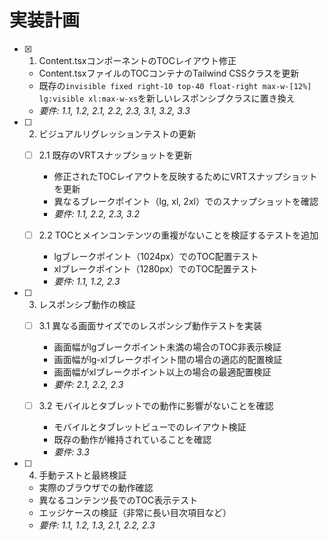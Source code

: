 # 実装計画

- [x] 1. Content.tsxコンポーネントのTOCレイアウト修正
  - Content.tsxファイルのTOCコンテナのTailwind CSSクラスを更新
  - 既存の`invisible fixed right-10 top-40 float-right max-w-[12%] lg:visible xl:max-w-xs`を新しいレスポンシブクラスに置き換え
  - _要件: 1.1, 1.2, 2.1, 2.2, 2.3, 3.1, 3.2, 3.3_

- [ ] 2. ビジュアルリグレッションテストの更新
  - [ ] 2.1 既存のVRTスナップショットを更新
    - 修正されたTOCレイアウトを反映するためにVRTスナップショットを更新
    - 異なるブレークポイント（lg, xl, 2xl）でのスナップショットを確認
    - _要件: 1.1, 2.2, 2.3, 3.2_

  - [ ] 2.2 TOCとメインコンテンツの重複がないことを検証するテストを追加
    - lgブレークポイント（1024px）でのTOC配置テスト
    - xlブレークポイント（1280px）でのTOC配置テスト
    - _要件: 1.1, 1.2, 2.3_

- [ ] 3. レスポンシブ動作の検証
  - [ ] 3.1 異なる画面サイズでのレスポンシブ動作テストを実装
    - 画面幅がlgブレークポイント未満の場合のTOC非表示検証
    - 画面幅がlg-xlブレークポイント間の場合の適応的配置検証
    - 画面幅がxlブレークポイント以上の場合の最適配置検証
    - _要件: 2.1, 2.2, 2.3_

  - [ ] 3.2 モバイルとタブレットでの動作に影響がないことを確認
    - モバイルとタブレットビューでのレイアウト検証
    - 既存の動作が維持されていることを確認
    - _要件: 3.3_

- [ ] 4. 手動テストと最終検証
  - 実際のブラウザでの動作確認
  - 異なるコンテンツ長でのTOC表示テスト
  - エッジケースの検証（非常に長い目次項目など）
  - _要件: 1.1, 1.2, 1.3, 2.1, 2.2, 2.3_

